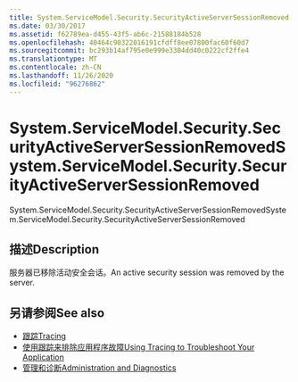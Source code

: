 ```yaml
---
title: System.ServiceModel.Security.SecurityActiveServerSessionRemoved
ms.date: 03/30/2017
ms.assetid: f62789ea-d455-43f5-ab6c-21588184b528
ms.openlocfilehash: 40464c90322016191cfdff8ee07800fac60f60d7
ms.sourcegitcommit: bc293b14af795e0e999e3304dd40c0222cf2ffe4
ms.translationtype: MT
ms.contentlocale: zh-CN
ms.lasthandoff: 11/26/2020
ms.locfileid: "96276862"
---
```

# <a name="systemservicemodelsecuritysecurityactiveserversessionremoved"></a><span data-ttu-id="17cab-102">System.ServiceModel.Security.SecurityActiveServerSessionRemoved</span><span class="sxs-lookup"><span data-stu-id="17cab-102">System.ServiceModel.Security.SecurityActiveServerSessionRemoved</span></span>

<span data-ttu-id="17cab-103">System.ServiceModel.Security.SecurityActiveServerSessionRemoved</span><span class="sxs-lookup"><span data-stu-id="17cab-103">System.ServiceModel.Security.SecurityActiveServerSessionRemoved</span></span>  
  
## <a name="description"></a><span data-ttu-id="17cab-104">描述</span><span class="sxs-lookup"><span data-stu-id="17cab-104">Description</span></span>  

 <span data-ttu-id="17cab-105">服务器已移除活动安全会话。</span><span class="sxs-lookup"><span data-stu-id="17cab-105">An active security session was removed by the server.</span></span>  
  
## <a name="see-also"></a><span data-ttu-id="17cab-106">另请参阅</span><span class="sxs-lookup"><span data-stu-id="17cab-106">See also</span></span>

- [<span data-ttu-id="17cab-107">跟踪</span><span class="sxs-lookup"><span data-stu-id="17cab-107">Tracing</span></span>](index.md)
- [<span data-ttu-id="17cab-108">使用跟踪来排除应用程序故障</span><span class="sxs-lookup"><span data-stu-id="17cab-108">Using Tracing to Troubleshoot Your Application</span></span>](using-tracing-to-troubleshoot-your-application.md)
- [<span data-ttu-id="17cab-109">管理和诊断</span><span class="sxs-lookup"><span data-stu-id="17cab-109">Administration and Diagnostics</span></span>](../index.md)
